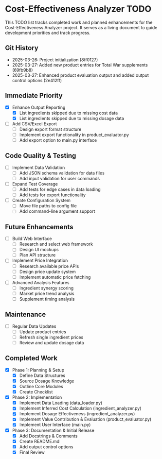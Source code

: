# Cost-Effectiveness Analyzer TODO

This TODO list tracks completed work and planned enhancements for the Cost-Effectiveness Analyzer project. It serves as a living document to guide development priorities and track progress.

## Git History
- 2025-03-26: Project initialization (8ff0127)
- 2025-03-27: Added new product entries for Total War supplements (69fb9b8)
- 2025-03-27: Enhanced product evaluation output and added output control options (2e412ff)

## Immediate Priority
- [X] Enhance Output Reporting
  - [X] List ingredients skipped due to missing cost data
  - [X] List ingredients skipped due to missing dosage data
- [ ] Add CSV/Excel Export
  - [ ] Design export format structure
  - [ ] Implement export functionality in product_evaluator.py
  - [ ] Add export option to main.py interface

## Code Quality & Testing
- [ ] Implement Data Validation
  - [ ] Add JSON schema validation for data files
  - [ ] Add input validation for user commands
- [ ] Expand Test Coverage
  - [ ] Add tests for edge cases in data loading
  - [ ] Add tests for export functionality
- [ ] Create Configuration System
  - [ ] Move file paths to config file
  - [ ] Add command-line argument support

## Future Enhancements
- [ ] Build Web Interface
  - [ ] Research and select web framework
  - [ ] Design UI mockups
  - [ ] Plan API structure
- [ ] Implement Price Integration
  - [ ] Research available price APIs
  - [ ] Design price update system
  - [ ] Implement automatic price fetching
- [ ] Advanced Analysis Features
  - [ ] Ingredient synergy scoring
  - [ ] Market price trend analysis
  - [ ] Supplement timing analysis

## Maintenance
- [ ] Regular Data Updates
  - [ ] Update product entries
  - [ ] Refresh single ingredient prices
  - [ ] Review and update dosage data

## Completed Work
- [X] Phase 1: Planning & Setup
  - [X] Define Data Structures
  - [X] Source Dosage Knowledge
  - [X] Outline Core Modules
  - [X] Create Checklist
- [X] Phase 2: Implementation
  - [X] Implement Data Loading (data_loader.py)
  - [X] Implement Inferred Cost Calculation (ingredient_analyzer.py)
  - [X] Implement Dosage Effectiveness (ingredient_analyzer.py)
  - [X] Implement Value Contribution & Evaluation (product_evaluator.py)
  - [X] Implement User Interface (main.py)
- [X] Phase 3: Documentation & Initial Release
  - [X] Add Docstrings & Comments
  - [X] Create README.md
  - [X] Add output control options
  - [X] Final Review
